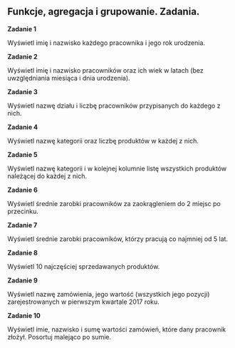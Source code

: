 ## Funkcje, agregacja i grupowanie. Zadania.

**Zadanie 1**
  
Wyświetl imię i nazwisko każdego pracownika i jego rok urodzenia.

**Zadanie 2**

Wyświetl imię i nazwisko pracowników oraz ich wiek w latach (bez uwzględniania miesiąca i dnia urodzenia).

**Zadanie 3**

Wyświetl nazwę działu i liczbę pracowników przypisanych do każdego z nich.

**Zadanie 4**

Wyświetl nazwę kategorii oraz liczbę produktów w każdej z nich.

**Zadanie 5**

Wyświetl nazwę kategorii i w kolejnej kolumnie listę wszystkich produktów należącej do każdej z nich.

**Zadanie 6**

Wyświetl średnie zarobki pracowników za zaokrągleniem do 2 miejsc po przecinku.

**Zadanie 7**

Wyświetl średnie zarobki pracowników, którzy pracują co najmniej od 5 lat.

**Zadanie 8**

Wyświetl 10 najczęściej sprzedawanych produktów.

**Zadanie 9**

Wyświetl nazwę zamówienia, jego wartość (wszystkich jego pozycji) zarejestrowanych w pierwszym kwartale 2017 roku.

**Zadanie 10**

Wyświetl imie, nazwisko i sumę wartości zamówień, które dany pracownik złożył. Posortuj malejąco po sumie.


